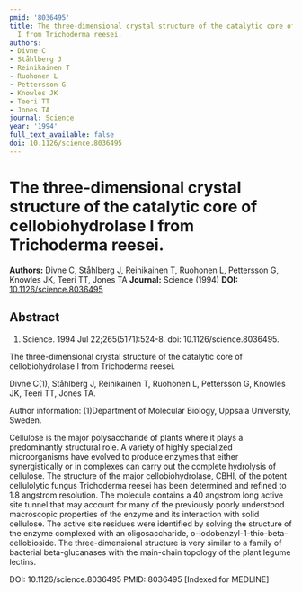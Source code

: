 ```yaml
---
pmid: '8036495'
title: The three-dimensional crystal structure of the catalytic core of cellobiohydrolase
  I from Trichoderma reesei.
authors:
- Divne C
- Ståhlberg J
- Reinikainen T
- Ruohonen L
- Pettersson G
- Knowles JK
- Teeri TT
- Jones TA
journal: Science
year: '1994'
full_text_available: false
doi: 10.1126/science.8036495
---
```


# The three-dimensional crystal structure of the catalytic core of cellobiohydrolase I from Trichoderma reesei.
**Authors:** Divne C, Ståhlberg J, Reinikainen T, Ruohonen L, Pettersson G, Knowles JK, Teeri TT, Jones TA
**Journal:** Science (1994)
**DOI:** [10.1126/science.8036495](https://doi.org/10.1126/science.8036495)

## Abstract

1. Science. 1994 Jul 22;265(5171):524-8. doi: 10.1126/science.8036495.

The three-dimensional crystal structure of the catalytic core of 
cellobiohydrolase I from Trichoderma reesei.

Divne C(1), Ståhlberg J, Reinikainen T, Ruohonen L, Pettersson G, Knowles JK, 
Teeri TT, Jones TA.

Author information:
(1)Department of Molecular Biology, Uppsala University, Sweden.

Cellulose is the major polysaccharide of plants where it plays a predominantly 
structural role. A variety of highly specialized microorganisms have evolved to 
produce enzymes that either synergistically or in complexes can carry out the 
complete hydrolysis of cellulose. The structure of the major cellobiohydrolase, 
CBHI, of the potent cellulolytic fungus Trichoderma reesei has been determined 
and refined to 1.8 angstrom resolution. The molecule contains a 40 angstrom long 
active site tunnel that may account for many of the previously poorly understood 
macroscopic properties of the enzyme and its interaction with solid cellulose. 
The active site residues were identified by solving the structure of the enzyme 
complexed with an oligosaccharide, o-iodobenzyl-1-thio-beta-cellobioside. The 
three-dimensional structure is very similar to a family of bacterial 
beta-glucanases with the main-chain topology of the plant legume lectins.

DOI: 10.1126/science.8036495
PMID: 8036495 [Indexed for MEDLINE]
